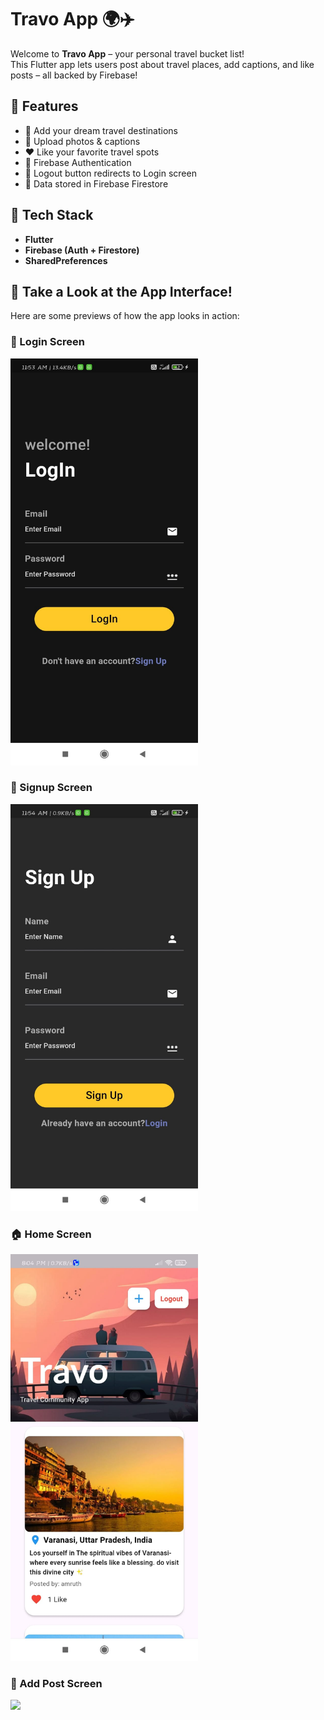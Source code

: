 # Travo App 🌍✈️

Welcome to **Travo App** – your personal travel bucket list!  
This Flutter app lets users post about travel places, add captions, and like posts – all backed by Firebase!

## 🚀 Features
- 🧳 Add your dream travel destinations
- 📸 Upload photos & captions
- ❤️ Like your favorite travel spots
- 🔐 Firebase Authentication
- 🚪 Logout button redirects to Login screen
- 💾 Data stored in Firebase Firestore

## 📱 Tech Stack
- **Flutter**
- **Firebase (Auth + Firestore)**
- **SharedPreferences**

## 📸 Take a Look at the App Interface!

Here are some previews of how the app looks in action:

### 🔐 Login Screen
<img src="screenshots/loginscreen.jpeg" width="300"/>

### 🔏 Signup Screen 
<img src="screenshots/signupscreen.jpeg" width="300"/>

### 🏠 Home Screen
<img src="screenshots/homescreen.jpeg" width="300"/>

### 📝 Add Post Screen 
<img src="screenshots/addpost.jpeg" width="300"/>
